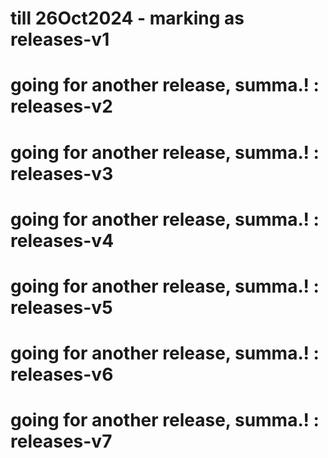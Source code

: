 # till 26Oct2024 - marking as releases-v1
# going for another release, summa.! : releases-v2
# going for another release, summa.! : releases-v3
# going for another release, summa.! : releases-v4
# going for another release, summa.! : releases-v5
# going for another release, summa.! : releases-v6
# going for another release, summa.! : releases-v7
